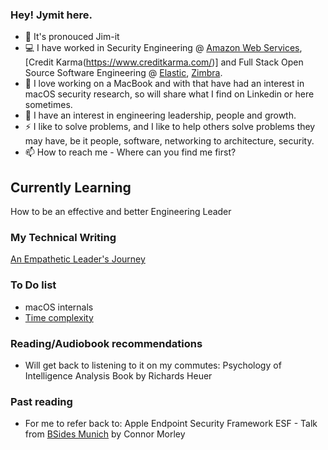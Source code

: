 ### Hey! Jymit here.
<!--
**Jymit/jymit** is a ✨ _special_ ✨ repository because its `README.md` (this file) appears on your GitHub profile
Here are some ideas to get you started:
- 👯 I’m looking to collaborate on 
- 🤔 I’m looking for help with
- 😄 Pronouns:
-->
- 🤔 It's pronouced Jim-it
- 💻 I have worked in Security Engineering @ [Amazon Web Services](https://aws.amazon.com/security/), [Credit Karma(https://www.creditkarma.com/)] and Full Stack Open Source Software Engineering @ [Elastic](https://www.elastic.co/), [Zimbra](https://www.zimbra.com/).
- 🌱 I love working on a MacBook and with that have had an interest in macOS security research, so will share what I find on Linkedin or here sometimes.
- 💬 I have an interest in engineering leadership, people and growth.
- ⚡ I like to solve problems, and I like to help others solve problems they may have, be it people, software, networking to architecture, security.
- 📫 How to reach me - Where can you find me first?

## Currently Learning
How to be an effective and better Engineering Leader

### My Technical Writing
[An Empathetic Leader's Journey](https://jymit.substack.com/)

### To Do list 
- macOS internals 
- [Time complexity](https://adrianmejia.com/how-to-find-time-complexity-of-an-algorithm-code-big-o-notation)
  
### Reading/Audiobook recommendations
- Will get back to listening to it on my commutes: Psychology of Intelligence Analysis Book by Richards Heuer

### Past reading
- For me to refer back to: Apple Endpoint Security Framework ESF - Talk from [BSides Munich](https://youtu.be/XNFU9296_r0?t=139) by Connor Morley
